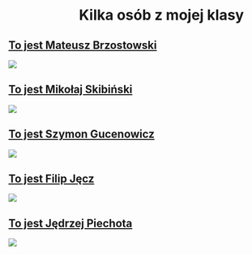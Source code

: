 <!DOCTYPE html>
<html lang="pl" >
<head>
<meta charset="utf-8" />
<meta http-equiv="X-UA-Compatible" content="IE=edge,chrome,opera=1" />

<link rel="stylesheet" href="boody.css" type="text/css" />

<title>moja klasa</title>
</head>

<body>

<h1>&nbsp;&nbsp;&nbsp;&nbsp;&nbsp;&nbsp;&nbsp;&nbsp;&nbsp;&nbsp;&nbsp;&nbsp;&nbsp;&nbsp;&nbsp;&nbsp;&nbsp;&nbsp;&nbsp;&nbsp;&nbsp;&nbsp;&nbsp;&nbsp;&nbsp;&nbsp;&nbsp;&nbsp;&nbsp;&nbsp;&nbsp;&nbsp;&nbsp;&nbsp;&nbsp;&nbsp;&nbsp;&nbsp;&nbsp;&nbsp;&nbsp;&nbsp;&nbsp;&nbsp;&nbsp;&nbsp;&nbsp;&nbsp;&nbsp;&nbsp;&nbsp;&nbsp;&nbsp;&nbsp;&nbsp;&nbsp;&nbsp;&nbsp;&nbsp;&nbsp;&nbsp;&nbsp;&nbsp;&nbsp;&nbsp;&nbsp;&nbsp;&nbsp;&nbsp;&nbsp;&nbsp;&nbsp;&nbsp;&nbsp;&nbsp;&nbsp;&nbsp;&nbsp;&nbsp;&nbsp;&nbsp;&nbsp;&nbsp;&nbsp;&nbsp;&nbsp;&nbsp;&nbsp;&nbsp;&nbsp;&nbsp;&nbsp;&nbsp;&nbsp;&nbsp;&nbsp;&nbsp;Kilka osób z mojej klasy</h1>

<a href="https://www.facebook.com/profile.php?id=100067066847556"> <h2> To jest Mateusz Brzostowski </h2> </a>
    
<img src="https://scontent.xx.fbcdn.net/v/t1.15752-9/277688883_522736742708503_7058576684140158855_n.jpg?stp=dst-jpg_s640x640&_nc_cat=107&ccb=1-5&_nc_sid=aee45a&_nc_ohc=m1XbWe09uZEAX8O-1RE&_nc_ad=z-m&_nc_cid=0&_nc_ht=scontent.xx&oh=03_AVKHFCLNq5UhYQz4DYckfgDtFH5aDzrj7mCgVQPE_FAowA&oe=6271A6EC" />

<a href="https://www.facebook.com/Skibakoks"> <h2>To jest Mikołaj Skibiński </h2> </a>


<img src="https://scontent.xx.fbcdn.net/v/t1.15752-9/277834300_953959755314232_6665602027776305285_n.jpg?stp=dst-jpg_s600x600&_nc_cat=102&ccb=1-5&_nc_sid=aee45a&_nc_ohc=ro0oExYSesUAX_wcpir&_nc_ad=z-m&_nc_cid=0&_nc_ht=scontent.xx&oh=03_AVI0U0DBmXH_9f1yHGcaqMeezwfsmCccuGwI2xLJDycmEA&oe=62747873" />

<a href="https://www.facebook.com/szymon.gucenowicz.5"> <h2>To jest Szymon Gucenowicz</h2> </a>

<img src="https://scontent.fktw4-1.fna.fbcdn.net/v/t1.15752-9/277548140_1847311628809461_1129681691551425718_n.jpg?stp=dst-jpg_s1080x2048&_nc_cat=109&ccb=1-5&_nc_sid=ae9488&_nc_ohc=Ck1YR30OhIoAX9PNCJu&_nc_ht=scontent.fktw4-1.fna&oh=03_AVIYKp5IObGRFMcawlEtj3ohfSeyQWd-hqdsxmSLUMPawA&oe=62753B88" />

<a href="https://www.facebook.com/profile.php?id=100077528966307"> <h2>To jest Filip Jęcz</h2> </a>

<img src="https://scontent.fktw4-1.fna.fbcdn.net/v/t1.15752-9/277689044_2418196608323129_4644034010137164458_n.jpg?_nc_cat=111&ccb=1-5&_nc_sid=ae9488&_nc_ohc=aTlKaJhl5BcAX-L9ut7&_nc_ht=scontent.fktw4-1.fna&oh=03_AVIJilQejwYOdtsHIDcNBlYoesujVINYhqzz2bje1JXn8g&oe=627372A9" />

<a href="https://www.facebook.com/jedrek.piechota"> <h2>To jest Jędrzej Piechota</h2> </a>


<img src="https://scontent.fktw1-1.fna.fbcdn.net/v/t1.15752-9/277736900_5114715551949033_3759693772465097564_n.jpg?stp=dst-jpg_s1080x2048&_nc_cat=101&ccb=1-5&_nc_sid=ae9488&_nc_ohc=H3WzYCLE-4kAX9agzqe&_nc_ht=scontent.fktw1-1.fna&oh=03_AVLmw11AeXjtPV1Fcdkj5C3nfith-oyT282VSBpEV-3iXw&oe=62744BFE" />




</body>
